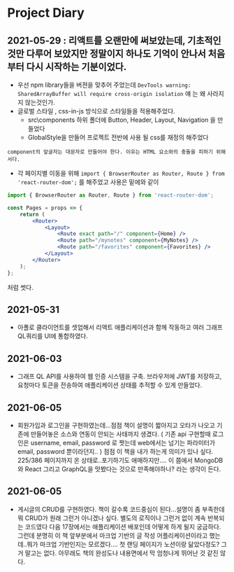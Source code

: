 # Project Diary

## 2021-05-29 : 리액트를 오랜만에 써보았는데, 기초적인것만 다루어 보았지만 정말이지 하나도 기억이 안나서 처음부터 다시 시작하는 기분이었다.
- 우선 npm library들을 버젼을 맞추어 주었는데 
`DevTools warning: SharedArrayBuffer will require cross-origin isolation`
얘 는 왜 사라지지 않는것인가.
- 글로벌 스타일 , css-in-js 방식으로 스타일들을 적용해주었다.
   - src\components 하위 폴더에 Button, Header, Layout, Navigation 을 만들었다
   - GlobalStyle을 만들어 프로젝트 전반에 사용 될 css를 재정의 해주었다
        
~~~
component의 앞글자는 대문자로 만들어야 한다. 이유는 HTML 요소와의 충돌을 피하기 위해서다.
~~~

- 각 페이지별 이동을 위해
`import { BrowserRouter as Router, Route } from 'react-router-dom';`
를 해주었고 사용은 밑에와 같이

```jsx
import { BrowserRouter as Router, Route } from 'react-router-dom';

const Pages = props => {
    return (
        <Router>
            <Layout>
                <Route exact path="/" component={Home} />
                <Route path="/mynotes" component={MyNotes} />
                <Route path="/favorites" component={Favorites} />
            </Layout>
        </Router>
    );
};
```
처럼 썻다.

## 2021-05-31
- 아폴로 클라이언트를 셋업해서 리액트 애플리케이션과 함께 작동하고 여러 그래프QL쿼리를 UI에 통합하였다.

## 2021-06-03
- 그래프 QL API를 사용하여 웹 인증 시스템을 구축. 브라우저에 JWT를 저장하고, 요청마다 토큰을 전송하여 애플리케이션 상태를 추적할 수 있게 만들었다.

## 2021-06-05
- 회원가입과 로그인을 구현하였는데...점점 책이 설명이 짧아지고 오타가 나오고 기존에 만들어놓은 소스와 연동이 안되는 사태까지 생겼다. ( 기존 api 구현할때 로그인은 username, email, password 로 짯는데 web에서는 넘기는 파라미터가 email, password 뿐이라던지.. ) 점점 이 책을 내가 하는게 의미가 있나 싶다.
225/386 페이지까지 온 상태로..포기하기도 애매하지만....
이 쯤에서 MongoDB 와 React 그리고 GraphQL을 맛봤다는 것으로 만족해야하나? 라는 생각이 든다.

## 2021-06-05
- 게시글의 CRUD를 구현하였다. 책이 갈수록 코드중심이 된다...설명이 좀 부족한데 뭐 CRUD가 원래 그런거 아니겠나 싶다. 별도의 로직이나 그런거 없이 계속 반복되는 코드였다
다음 17장에서는 애플리케이션 배포인데 어떻게 하게 될지 궁금하다.
그런데 분명히 이 책 앞부분에서 마크업 기반의 글 작성 어플리케이션이라고 했는데..뭐가 마크업 기반인지는 모르겠다.... 첫 랜딩 페이지가 노션이랑 닮았다정도? 그거 말고는 없다.
아무래도 책의 완성도나 내용면에서 막 엄청나게 뛰어난 것 같진 않다.